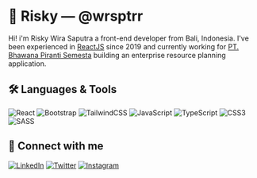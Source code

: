 
# 🎸 Risky — @wrsptrr
Hi! i'm Risky Wira Saputra a front-end developer from Bali, Indonesia. I've been experienced in [ReactJS](https://reactjs.org) since 2019 and currently working for [PT. Bhawana Piranti Semesta](https://bhawanacompany.com/) building an enterprise resource planning application.
## 🛠 Languages & Tools
![React](https://img.shields.io/badge/react-%2320232a.svg?style=for-the-badge&logo=react&logoColor=%2361DAFB)
![Bootstrap](https://img.shields.io/badge/bootstrap-%23563D7C.svg?style=for-the-badge&logo=bootstrap&logoColor=white)
![TailwindCSS](https://img.shields.io/badge/tailwindcss-%2338B2AC.svg?style=for-the-badge&logo=tailwind-css&logoColor=white)
![JavaScript](https://img.shields.io/badge/javascript-%23323330.svg?style=for-the-badge&logo=javascript&logoColor=%23F7DF1E)
![TypeScript](https://img.shields.io/badge/typescript-%23007ACC.svg?style=for-the-badge&logo=typescript&logoColor=white)
![CSS3](https://img.shields.io/badge/css3-%231572B6.svg?style=for-the-badge&logo=css3&logoColor=white)
![SASS](https://img.shields.io/badge/SASS-hotpink.svg?style=for-the-badge&logo=SASS&logoColor=white)
## 🔗 Connect with me
[![LinkedIn](https://img.shields.io/badge/linkedin-%230077B5.svg?style=for-the-badge&logo=linkedin&logoColor=white)](https://linkedin.com/in/wrsptrr) 
[![Twitter](https://img.shields.io/badge/Twitter-%231DA1F2.svg?style=for-the-badge&logo=Twitter&logoColor=white)](https://twitter.com/wrsptrr) 
[![Instagram](https://img.shields.io/badge/Instagram-%23E4405F.svg?style=for-the-badge&logo=Instagram&logoColor=white)](https://instagram.com/wrsptrr)
